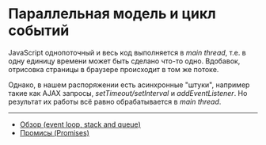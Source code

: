 # Параллельная модель и цикл событий

JavaScript однопоточный и весь код выполняется в _main thread_, т.е. в одну единицу времени может быть сделано что-то одно.
Вдобавок, отрисовка страницы в браузере происходит в том же потоке.

Однако, в нашем распоряжении есть асинхронные "штуки", например такие как AJAX запросы,
_setTimeout/setInterval_ и _addEventListener_. Но результат их работы всё равно обрабатывается в _main thread_.

***

* [Обзор (event loop, stack and queue)](event-loop.md)
* [Промисы (Promises)](promises.md)
